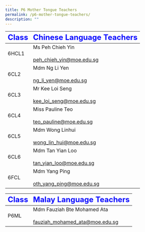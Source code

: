 ```yaml
---
title: P6 Mother Tongue Teachers
permalink: /p6-mother-tongue-teachers/
description: ""
---
```

|     <strong style="color: blue; font-size: 24px;">Class</strong>|<strong style="color: blue; font-size: 24px;">Chinese Language Teachers</strong>|
| -------------------------------- | ---------------------------------------------------- |
| 6HCL1 | Ms Peh Chieh Yin   <br><br><a href="mailto:peh_chieh_yin@moe.edu.sg">peh_chieh_yin@moe.edu.sg  </a>|
| 6CL2 | Mdm Ng Li Yen  <br><br><a href="mailto:ng_li_yen@moe.edu.sg">ng_li_yen@moe.edu.sg</a>|
| 6CL3| Mr Kee Loi Seng  <br><br><a href="mailto:kee_loi_seng@moe.edu.sg">kee_loi_seng@moe.edu.sg</a>|
| 6CL4| Miss Pauline Teo  <br><br><a href="mailto:teo_pauline@moe.edu.sg">teo_pauline@moe.edu.sg</a>|
| 6CL5| Mdm Wong Linhui <br><br><a href="mailto:wong_lin_hui@moe.edu.sg">wong_lin_hui@moe.edu.sg </a>|
| 6CL6| Mdm Tan Yian Loo  <br><br><a href="mailto:tan_yian_loo@moe.edu.sg">tan_yian_loo@moe.edu.sg</a>|
| 6FCL | Mdm Yang Ping  <br><br><a href="mailto:oth_yang_ping@moe.edu.sg">oth_yang_ping@moe.edu.sg </a>|


|     <strong style="color: blue; font-size: 24px;">Class</strong>|<strong style="color: blue; font-size: 24px;">Malay Language Teachers</strong>|
| -------------------------------- | ---------------------------------------------------- |
| P6ML | Mdm Fauziah Bte Mohamed Ata<br><br><a href="mailto:norashikin_mohd_noor_a@moe.edu.sg">[fauziah\_mohamed\_ata@moe.edu.sg](mailto:fauziah_mohamed_ata@moe.edu.sg)</a>|
